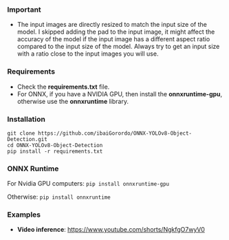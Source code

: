### Important
- The input images are directly resized to match the input size of the model. I skipped adding the pad to the input image, it might affect the accuracy of the model if the input image has a different aspect ratio compared to the input size of the model. Always try to get an input size with a ratio close to the input images you will use.

### Requirements

 * Check the **requirements.txt** file.
 * For ONNX, if you have a NVIDIA GPU, then install the **onnxruntime-gpu**, otherwise use the **onnxruntime** library.

### Installation
```shell
git clone https://github.com/ibaiGorordo/ONNX-YOLOv8-Object-Detection.git
cd ONNX-YOLOv8-Object-Detection
pip install -r requirements.txt
```
### ONNX Runtime
For Nvidia GPU computers:
`pip install onnxruntime-gpu`

Otherwise:
`pip install onnxruntime`

### Examples

 * **Video inference**: https://www.youtube.com/shorts/NgkfgO7wyV0
